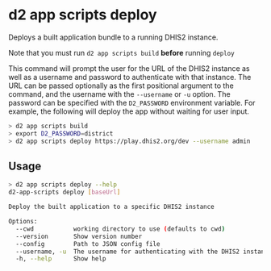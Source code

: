 # d2 app scripts deploy

Deploys a built application bundle to a running DHIS2 instance.

Note that you must run `d2 app scripts build` **before** running `deploy`

This command will prompt the user for the URL of the DHIS2 instance as well as a username and password to authenticate with that instance. The URL can be passed optionally as the first positional argument to the command, and the username with the `--username` or `-u` option. The password can be specified with the `D2_PASSWORD` environment variable. For example, the following will deploy the app without waiting for user input.

```sh
> d2 app scripts build
> export D2_PASSWORD=district
> d2 app scripts deploy https://play.dhis2.org/dev --username admin
```

## Usage

```sh
> d2 app scripts deploy --help
d2-app-scripts deploy [baseUrl]

Deploy the built application to a specific DHIS2 instance

Options:
  --cwd           working directory to use (defaults to cwd)
  --version       Show version number                                  [boolean]
  --config        Path to JSON config file
  --username, -u  The username for authenticating with the DHIS2 instance
  -h, --help      Show help                                            [boolean]
```
